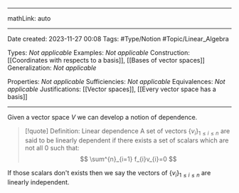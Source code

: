 
---

mathLink: auto

---
Date created: 2023-11-27 00:08
Tags: #Type/Notion  #Topic/Linear_Algebra 

Types: _Not applicable_
Examples: _Not applicable_
Construction: [[Coordinates with respects to a basis]], [[Bases of vector spaces]]
Generalization: _Not applicable_

Properties: _Not applicable_
Sufficiencies: _Not applicable_
Equivalences: _Not applicable_
Justifications: [[Vector spaces]], [[Every vector space has a basis]]

---  

Given a vector space $V$ we can develop a notion of dependence.

> [!quote] Definition: Linear dependence
> A set of vectors $\{ v_{i} \}_{1\leq i\leq n}$ are said to be linearly dependent if there exists a set of scalars which are not all $0$ such that: $$ \sum^{n}_{i=1} f_{i}v_{i}=0
$$

If those scalars don't exists then we say the vectors of $\{ v_{i} \}_{1\leq i\leq n}$ are linearly independent. 





